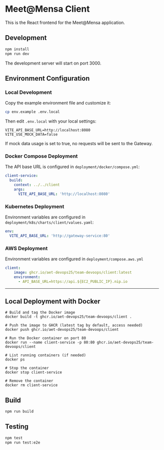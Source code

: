 # Meet@Mensa Client

This is the React frontend for the Meet@Mensa application.

## Development

```bash
npm install
npm run dev
```

The development server will start on port 3000.

## Environment Configuration

### Local Development

Copy the example environment file and customize it:

```bash
cp env.example .env.local
```

Then edit `.env.local` with your local settings:

```
VITE_API_BASE_URL=http://localhost:8080
VITE_USE_MOCK_DATA=false
```
If mock data usage is set to true, no requests will be sent to the Gateway. 

### Docker Compose Deployment

The API base URL is configured in `deployment/docker/compose.yml`:

```yaml
client-service:
  build:
    context: ../../client
    args:
      VITE_API_BASE_URL: 'http://localhost:8080'
```

### Kubernetes Deployment

Environment variables are configured in `deployment/k8s/charts/client/values.yaml`:

```yaml
env:
  VITE_API_BASE_URL: 'http://gateway-service:80'
```

### AWS Deployment

Environment variables are configured in `deployment/compose.aws.yml`

```yaml
client:
    image: ghcr.io/aet-devops25/team-devoops/client:latest
    environment:
      - API_BASE_URL=https://api.${EC2_PUBLIC_IP}.nip.io
```

---

## Local Deployment with Docker

```
# Build and tag the Docker image
docker build -t ghcr.io/aet-devops25/team-devoops/client .

# Push the image to GHCR (latest tag by default, access needed)
docker push ghcr.io/aet-devops25/team-devoops/client

# Run the Docker container on port 80
docker run --name client-service -p 80:80 ghcr.io/aet-devops25/team-devoops/client

# List running containers (if needed)
docker ps

# Stop the container
docker stop client-service

# Remove the container
docker rm client-service
```

## Build

```bash
npm run build
```

## Testing

```bash
npm test
npm run test:e2e
```
